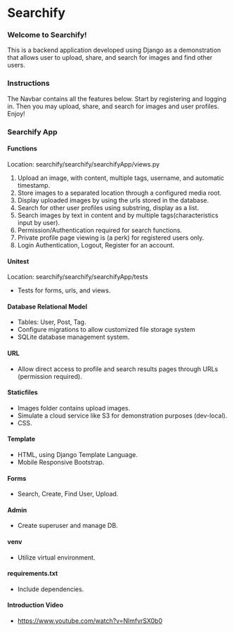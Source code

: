 # Searchify  

### Welcome to Searchify!  

This is a backend application developed using Django as a demonstration that allows user to upload, share, and search for images and find other users. 

### Instructions  

The Navbar contains all the features below. Start by registering and logging in. Then you may upload, share, and search for images and user profiles. Enjoy!   

### Searchify App  

#### Functions  
Location: searchify/searchify/searchifyApp/views.py  
1. Upload an image, with content, multiple tags, username, and automatic timestamp.  
2. Store images to a separated location through a configured media root.
3. Display uploaded images by using the urls stored in the database.    
4. Search for other user profiles using substring, display as a list.  
5. Search images by text in content and by multiple tags(characteristics input by user).  
6. Permission/Authentication required for search functions.  
7. Private profile page viewing is (a perk) for registered users only.   
8. Login Authentication, Logout, Register for an account.  

#### Unitest  
Location: searchify/searchify/searchifyApp/tests    
- Tests for forms, urls, and views.  

#### Database Relational Model  
- Tables: User, Post, Tag.  
- Configure migrations to allow customized file storage system
- SQLite database management system.  

#### URL  
- Allow direct access to profile and search results pages through URLs (permission required). 

#### Staticfiles  
- Images folder contains upload images. 
- Simulate a cloud service like S3 for demonstration purposes (dev-local).  
- CSS.  

#### Template  
- HTML, using Django Template Language.  
- Mobile Responsive Bootstrap.  

#### Forms  
- Search, Create, Find User, Upload.  

#### Admin  
- Create superuser and manage DB.  

#### venv  
- Utilize virtual environment.  

#### requirements.txt  
- Include dependencies.  

#### Introduction Video
- https://www.youtube.com/watch?v=NlmfvrSX0b0